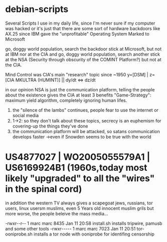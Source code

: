                                                                                       
# debian-scripts


Several Scripts I use in my daily life, since I'm never sure if my computer
was hacked or it's just that there are some sort of hardware backdoors like
AX.25 since IBM gave the "unprofitable" Operating System Marked to Microsoft

go, doggy world population, search the backdoor stick at Microsoft, but not
at IBM nor at the CIA and go, doggy world population, search another stick
at the NSA (Security through obscurity of the COMINT Platform?) but not
at the CIA.

Mind Control was CIA's main "research" topic since ~1950
y=[DSM]  |   z=[CIA MKULTRA (HUMINT)]  ||  dy/dt <=> dz/dt

in our opinion NSA is just the communication platform, telling the people about
the existence gives the CIA at least 3 benefits
"Game-Strategy": maximum yield algorithm, completely ignoring human lifes.

1. the "silence of the lambs" continues, people fear to use the internet or social media
2. 1->2: so they don't talk about these topics, secrecy is an euphemism for covering-up the things they've done
3. the communication platform will be attacked, so satans communication develops faster
->even if Snowden seems to be true with the world

# US4877027  |  WO2005055579A1  |  US6169924B1 (1960s,today most likely "upgraded" to all the "wires" in the spinal cord)

in addition the western TV always gives a scapegoat
jews, russians, tor users, linux usersm muslims, even 5 Years old innocent muslim grils
but more worse, the people beleive the mass media...

-rwxr--r-- 1 marc marc  8435 Jan 11 20:58 install.sh                        installs tripwire, pamusb and some other tools
-rwxr----- 1 marc marc  7023 Jan 11 20:51 tor-ooniprobe.sh                  installs a tor node with ooniprobe for identifing censorship


